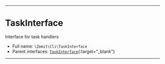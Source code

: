 ***

# TaskInterface

Interface for task handlers



* Full name: `\Zemit\Cli\TaskInterface`
* Parent interfaces: [`TaskInterface`](https://docs.phalcon.io/latest/api/){:target="_blank"}




***
